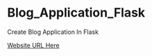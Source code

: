 # Blog_Application_Flask
Create Blog Application In Flask

<a href="https://blog-website-flask-hiten.herokuapp.com/" target="_blank">Website URL Here</a>
